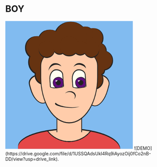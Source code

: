 # BOY
<img src="https://github.com/PKANVAPURI/DOODLES/blob/main/BOY/boy.png" alt="Boy" width="400">  
![DEMO](https://drive.google.com/file/d/1USSQAdsUkI4Rq9iAyozOij0fCo2nB-DD/view?usp=drive_link).
